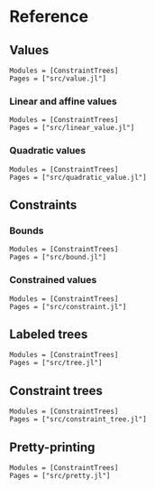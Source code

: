 
# Reference

## Values

```@autodocs
Modules = [ConstraintTrees]
Pages = ["src/value.jl"]
```

### Linear and affine values

```@autodocs
Modules = [ConstraintTrees]
Pages = ["src/linear_value.jl"]
```

### Quadratic values

```@autodocs
Modules = [ConstraintTrees]
Pages = ["src/quadratic_value.jl"]
```

## Constraints

### Bounds
```@autodocs
Modules = [ConstraintTrees]
Pages = ["src/bound.jl"]
```

### Constrained values

```@autodocs
Modules = [ConstraintTrees]
Pages = ["src/constraint.jl"]
```

## Labeled trees

```@autodocs
Modules = [ConstraintTrees]
Pages = ["src/tree.jl"]
```

## Constraint trees

```@autodocs
Modules = [ConstraintTrees]
Pages = ["src/constraint_tree.jl"]
```

## Pretty-printing

```@autodocs
Modules = [ConstraintTrees]
Pages = ["src/pretty.jl"]
```
